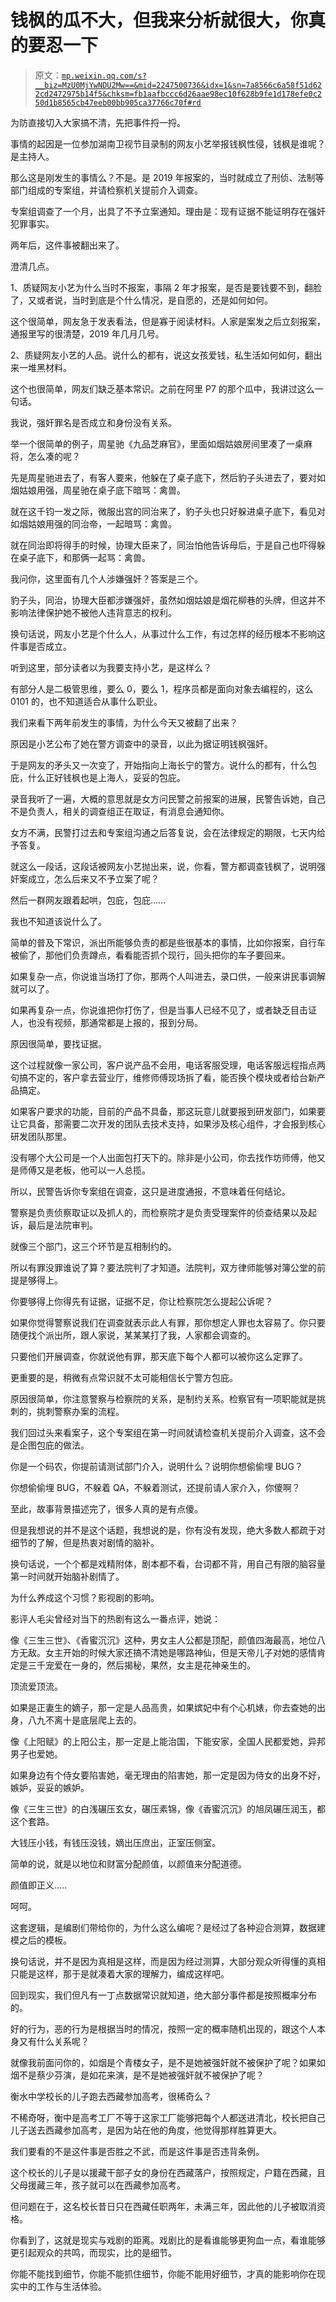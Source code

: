 # 钱枫的瓜不大，但我来分析就很大，你真的要忍一下

> 原文：[`mp.weixin.qq.com/s?__biz=MzU0MjYwNDU2Mw==&mid=2247500736&idx=1&sn=7a8566c6a58f51d622cd2472975b14f5&chksm=fb1aafbccc6d26aae98ec10f628b9fe1d178efe0c250d1b8565cb47eeb00bb905ca37766c70f#rd`](http://mp.weixin.qq.com/s?__biz=MzU0MjYwNDU2Mw==&mid=2247500736&idx=1&sn=7a8566c6a58f51d622cd2472975b14f5&chksm=fb1aafbccc6d26aae98ec10f628b9fe1d178efe0c250d1b8565cb47eeb00bb905ca37766c70f#rd)

为防直接切入大家搞不清，先把事件捋一捋。

事情的起因是一位参加湖南卫视节目录制的网友小艺举报钱枫性侵，钱枫是谁呢？是主持人。 

那么这是刚发生的事情么？不是。是 2019 年报案的，当时就成立了刑侦、法制等部门组成的专案组，并请检察机关提前介入调查。

专案组调查了一个月，出具了不予立案通知。理由是：现有证据不能证明存在强奸犯罪事实。

两年后，这件事被翻出来了。 

澄清几点。 

1、质疑网友小艺为什么当时不报案，事隔 2 年才报案，是否是要钱要不到，翻脸了，又或者说，当时到底是个什么情况，是自愿的，还是如何如何。

这个很简单，网友急于发表看法，但是寡于阅读材料。人家是案发之后立刻报案，通报里写的很清楚，2019 年几月几号。 

2、质疑网友小艺的人品。说什么的都有，说这女孩爱钱，私生活如何如何，翻出来一堆黑材料。 

这个也很简单，网友们缺乏基本常识。之前在阿里 P7 的那个瓜中，我讲过这么一句话。

我说，强奸罪名是否成立和身份没有关系。 

举一个很简单的例子，周星驰《九品芝麻官》，里面如烟姑娘房间里凑了一桌麻将，怎么凑的呢？

先是周星驰进去了，有客人要来，他躲在了桌子底下，然后豹子头进去了，要对如烟姑娘用强，周星驰在桌子底下暗骂：禽兽。

就在这千钧一发之际，微服出宫的同治来了，豹子头也只好躲进桌子底下，看见对如烟姑娘用强的同治帝，一起暗骂：禽兽。

就在同治即将得手的时候，协理大臣来了，同治怕他告诉母后，于是自己也吓得躲在桌子底下，和那俩一起骂：禽兽。

我问你，这里面有几个人涉嫌强奸？答案是三个。 

豹子头，同治，协理大臣都涉嫌强奸，虽然如烟姑娘是烟花柳巷的头牌，但这并不影响法律保护她不被他人违背意志的权利。

换句话说，网友小艺是个什么人，从事过什么工作，有过怎样的经历根本不影响这件事是否成立。 

听到这里，部分读者以为我要支持小艺，是这样么？

有部分人是二极管思维，要么 0，要么 1，程序员都是面向对象去编程的，这么 0101 的，也不知道适合从事什么职业。 

我们来看下两年前发生的事情，为什么今天又被翻了出来？

原因是小艺公布了她在警方调查中的录音，以此为据证明钱枫强奸。

于是网友的矛头又一次变了，开始指向上海长宁的警方。说什么的都有，什么包庇，什么正好钱枫也是上海人，妥妥的包庇。

录音我听了一遍，大概的意思就是女方问民警之前报案的进展，民警告诉她，自己不是负责人，相关的调查组正在取证，有消息会通知你。

女方不满，民警打过去和专案组沟通之后答复说，会在法律规定的期限，七天内给予答复。

就这么一段话，这段话被网友小艺抛出来，说，你看，警方都调查钱枫了，说明强奸案成立，怎么后来又不予立案了呢？ 

然后一群网友跟着起哄，包庇，包庇......

我也不知道该说什么了。 

简单的普及下常识，派出所能够负责的都是些很基本的事情，比如你报案，自行车被偷了，那他们负责蹲点，看看能否抓个现行，回头把你的车子要回来。

如果复杂一点，你说谁当场打了你，那两个人叫进去，录口供，一般来讲民事调解就可以了。 

如果再复杂一点，你说谁把你打伤了，但是当事人已经不见了，或者缺乏目击证人，也没有视频，那通常都是上报的，报到分局。

原因很简单，要找证据。 

这个过程就像一家公司，客户说产品不会用，电话客服受理，电话客服远程指点两句搞不定的，客户拿去营业厅，维修师傅现场拆了看，能否换个模块或者给台新产品搞定。

如果客户要求的功能，目前的产品不具备，那这玩意儿就要报到研发部门，如果要让它具备，那需要二次开发的团队去技术支持，如果涉及核心组件，才会报到核心研发团队那里。 

没有哪个大公司是一个人出面包打天下的。除非是小公司，你去找作坊师傅，他又是师傅又是老板，他可以一人总揽。

所以，民警告诉你专案组在调查，这只是进度通报，不意味着任何结论。

警察是负责侦察取证以及抓人的，而检察院才是负责受理案件的侦查结果以及起诉，最后是法院审判。 

就像三个部门，这三个环节是互相制约的。

所以有罪没罪谁说了算？要法院判了才知道。法院判，双方律师能够对簿公堂的前提是够得上。 

你要够得上你得先有证据，证据不足，你让检察院怎么提起公诉呢？ 

如果你觉得警察说我们在调查就表示此人有罪，那你想定人罪也太容易了。你只要随便找个派出所，跟人家说，某某某打了我，人家都会调查的。 

只要他们开展调查，你就说他有罪，那天底下每个人都可以被你这么定罪了。 

更重要的是，稍微有点常识就不太可能相信长宁警方包庇。 

原因很简单，你注意警察与检察院的关系，是制约关系。检察官有一项职能就是挑刺的，挑刺警察办案的流程。

我们回过头来看案子，这个专案组在第一时间就请检查机关提前介入调查，这不会是企图包庇的做法。

你是一个码农，你提前请测试部门介入，说明什么？说明你想偷偷埋 BUG？ 

你想偷偷埋 BUG，不躲着 QA，不躲着测试，还提前请人家介入，你傻啊？

至此，故事背景描述完了，很多人真的是有点傻。 

但是我想说的并不是这个话题，我想说的是，你有没有发现，绝大多数人都疏于对细节的了解，但是热衷对剧情的脑补。 

换句话说，一个个都是戏精附体，剧本都不看，台词都不背，用自己有限的脑容量第一时间就开始脑补剧情了。 

为什么养成这个习惯？影视剧的影响。

影评人毛尖曾经对当下的热剧有这么一番点评，她说： 

像《三生三世》、《香蜜沉沉》这种，男女主人公都是顶配，颜值四海最高，地位八方无敌。女主开始的时候大家还搞不清她是哪路神仙，但是天帝儿子对她的感情肯定是三千宠爱在一身的，然后揭秘，果然，女主是花神亲生的。 

顶流爱顶流。 

如果是正妻生的嫡子，那一定是人品高贵，如果嫔妃中有个心机婊，你去查她的出身，八九不离十是底层爬上去的。 

像《上阳赋》的上阳公主，那一定是上能治国，下能安家，全国人民都爱她，异邦男子也爱她。

如果身边有个侍女要陷害她，毫无理由的陷害她，那一定是因为侍女的出身不好，嫉妒，妥妥的嫉妒。 

像《三生三世》的白浅碾压玄女，碾压素锦，像《香蜜沉沉》的旭凤碾压润玉，都这个套路。 

大钱压小钱，有钱压没钱，嫡出压庶出，正室压侧室。 

简单的说，就是以地位和财富分配颜值，以颜值来分配道德。 

颜值即正义.....

呵呵。

这套逻辑，是编剧们带给你的，为什么这么编呢？是经过了各种迎合测算，数据建模之后的模板。 

换句话说，并不是因为真相是这样，而是因为经过测算，大部分观众听得懂的真相只能是这样，那于是就凑着大家的理解力，编成这样吧。

回到现实，我们但凡有一丁点数据常识就知道，绝大部分事件都是按照概率分布的。 

好的行为，恶的行为是根据当时的情况，按照一定的概率随机出现的，跟这个人本身又有什么关系呢？ 

就像我前面问你的，如烟是个青楼女子，是不是她被强奸就不被保护了呢？如果如烟不是蔡少芬演，是如花来演，是不是她被强奸就不被保护了呢？

衡水中学校长的儿子跑去西藏参加高考，很稀奇么？ 

不稀奇呀，衡中是高考工厂不等于这家工厂能够把每个人都送进清北，校长把自己儿子送去西藏参加高考，是因为站在他的角度，他觉得那样胜算更大。

我们要看的不是这件事是否胜之不武，而是这件事是否违背条例。 

这个校长的儿子是以援藏干部子女的身份在西藏落户，按照规定，户籍在西藏，且父母援藏三年，孩子就可以在西藏参加高考。 

但问题在于，这名校长昔日只在西藏任职两年，未满三年，因此他的儿子被取消资格。 

你看到了，这就是现实与戏剧的距离。戏剧比的是看谁能够更狗血一点，看谁能够更引起观众的共鸣，而现实，比的是细节。 

你能不能找到细节，你能不能抓住细节，你能不能用好细节，才真的能影响你在现实中的工作与生活体验。